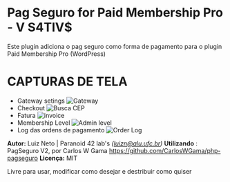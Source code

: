 # Pag Seguro for Paid Membership Pro - V S4TIV$
Este plugin adiciona o pag seguro como forma de pagamento para o plugin Paid Membership Pro (WordPress)

# CAPTURAS DE TELA

* Gateway setings
 ![Gateway](https://github.com/exatasmente/pmpropagseguro/blob/dev/screenshot5.png?raw=true)
* Checkout
![Busca CEP](https://github.com/exatasmente/pmpropagseguro/blob/dev/screenshot2.png?raw=true)
* Fatura 
![invoice](https://github.com/exatasmente/pmpropagseguro/blob/dev/screenshot6.png?raw=true)
* Membership Level
![Admin level](https://github.com/exatasmente/pmpropagseguro/blob/dev/screenshot3.png?raw=true)
* Log das ordens de pagamento
    ![Order Log](https://github.com/exatasmente/pmpropagseguro/blob/dev/screenshot4.png?raw=true)

**Autor:**  Luiz Neto | Paranoid 42 lab's *(luizn@alu.ufc.br)*
**Utilizando** : PagSeguro V2, por Carlos W Gama https://github.com/CarlosWGama/php-pagseguro
**Licença:** MIT

Livre para usar, modificar como desejar e destribuir como quiser
